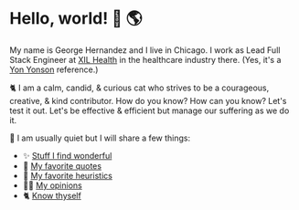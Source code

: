 # Hello, world! 👋 🌎

My name is George Hernandez and I live in Chicago. I work as Lead Full Stack Engineer at [XIL Health](https://xilhealth.com) in the healthcare industry there. (Yes, it's a [Yon Yonson](https://en.wikipedia.org/wiki/Yon_Yonson) reference.)

🐈 I am a calm, candid, & curious cat who strives to be a courageous, creative, & kind contributor. How do you know? How can you know? Let's test it out. Let's be effective & efficient but manage our suffering as we do it.

🦊 I am usually quiet but I will share a few things:

- ✨ [Stuff I find wonderful](Wonderful.md)
- 💬 [My favorite quotes](Quotes.md)
- 🌱 [My favorite heuristics](Heuristics.md)
- 🤌🏽 [My opinions](Opinions.md)
- 🐈 [Know thyself](KnowThyself.md)
